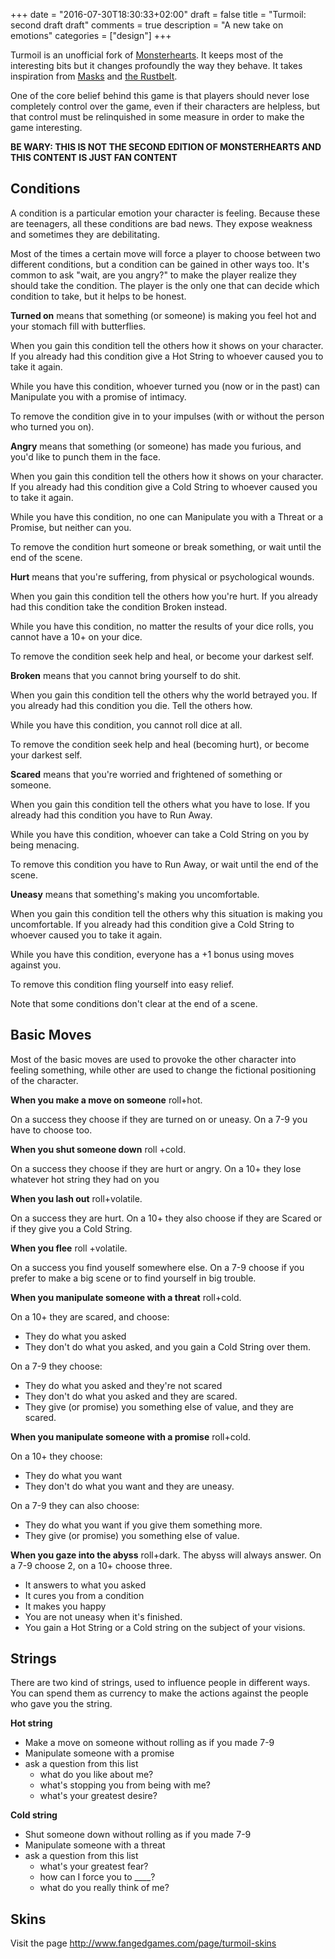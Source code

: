 +++
date = "2016-07-30T18:30:33+02:00"
draft = false
title = "Turmoil: second draft draft"
comments = true
description = "A new take on emotions"
categories = ["design"]
+++

Turmoil is an unofficial fork of [Monsterhearts](http://buriedwithoutceremony.com/monsterhearts/).  It keeps most of the interesting bits but it changes profoundly the way they behave. It takes inspiration from [Masks](http://www.magpiegames.com/masks/) and [the Rustbelt](http://www.angelfire.com/indie/btw/games/rustbelt.html).

One of the core belief behind this game is that players should never lose completely control over the game, even if their characters are helpless, but that control must be relinquished in some measure in order to make the game interesting.

**BE WARY: THIS IS NOT THE SECOND EDITION OF MONSTERHEARTS AND THIS CONTENT IS JUST FAN CONTENT**


## Conditions
A condition is a particular emotion your character is feeling. Because these are teenagers, all these conditions are bad news. They expose weakness and sometimes they are debilitating.

Most of the times a certain move will force a player to choose between two different conditions, but a condition can be gained in other ways too. It's common to ask "wait, are you angry?" to make the player realize they should take the condition. The player is the only one that can decide which condition to take, but it helps to be honest.

**Turned on** means that something (or someone) is making you feel hot and your stomach fill with butterflies.

When you gain this condition tell the others how it shows on your character. If you already had this condition give a Hot String to whoever caused you to take it again.

While you have this condition, whoever turned you (now or in the past) can Manipulate you with a promise of intimacy.

To remove the condition give in to your impulses (with or without the person who turned you on).

**Angry** means that something (or someone) has made you furious, and you'd like to punch them in the face.

When you gain this condition tell the others how it shows on your character. If you already had this condition give a Cold String to whoever caused you to take it again.

While you have this condition, no one can Manipulate you with a Threat or a Promise, but neither can you.

To remove the condition hurt someone or break something, or wait until the end of the scene.

**Hurt** means that you're suffering, from physical or psychological wounds.

When you gain this condition tell the others how you're hurt. If you already had this condition take the condition Broken instead.

While you have this condition, no matter the results of your dice rolls, you cannot have a 10+ on your dice.

To remove the condition seek help and heal, or become your darkest self.

**Broken** means that you cannot bring yourself to do shit.

When you gain this condition tell the others why the world betrayed you. If you already had this condition you die. Tell the others how.

While you have this condition, you cannot roll dice at all.

To remove the condition seek help and heal (becoming hurt), or become your darkest self.

**Scared** means that you're worried and frightened of something or someone.

When you gain this condition tell the others what you have to lose. If you already had this condition you have to Run Away.

While you have this condition, whoever can take a Cold String on you by being menacing.

To remove this condition you have to Run Away, or wait until the end of the scene.

**Uneasy** means that something's making you uncomfortable.

When you gain this condition tell the others why this situation is making you uncomfortable. If you already had this condition give a Cold String to whoever caused you to take it again.

While you have this condition, everyone has a +1 bonus using moves against you.

To remove this condition fling yourself into easy relief.

Note that some conditions don't clear at the end of a scene.

## Basic Moves
Most of the basic moves are used to provoke the other character into feeling something, while other are used to change the fictional positioning of the character.

**When you make a move on someone** roll+hot.

On a success they choose if they are turned on or uneasy. On a 7-9 you have to choose too.

**When you shut someone down** roll +cold.

On a success they choose if they are hurt or angry. On a 10+ they lose whatever hot string they had on you

**When you lash out** roll+volatile.

On a success they are hurt. On a 10+ they also choose if they are Scared or if they give you a Cold String.

**When you flee** roll +volatile.

On a success you find youself somewhere else. On a 7-9 choose if you prefer to make a big scene or to find yourself in big trouble.

**When you manipulate someone with a threat** roll+cold.

On a 10+ they are scared, and choose:

- They do what you asked
- They don't do what you asked, and you gain a Cold String over them.

On a 7-9 they choose:

- They do what you asked and they're not scared
- They don't do what you asked and they are scared.
- They give (or promise) you something else of value, and they are scared.

**When you manipulate someone with a promise** roll+cold.

On a 10+ they choose:

- They do what you want
- They don't do what you want and they are uneasy.

On a 7-9 they can also choose:

- They do what you want if you give them something more.
- They give (or promise) you something else of value.

**When you gaze into the abyss** roll+dark. The abyss will always answer. On a 7-9 choose 2, on a 10+ choose three.

- It answers to what you asked
- It cures you from a condition
- It makes you happy
- You are not uneasy when it's finished.
- You gain a Hot String or a Cold string on the subject of your visions.

## Strings

There are two kind of strings, used to influence people in different ways. You can spend them as currency to make the actions against the people who gave you the string.

**Hot string**

- Make a move on someone without rolling as if you made 7-9
- Manipulate someone with a promise
- ask a question from this list
  - what do you like about me?
  - what's stopping you from being with me?
  - what's your greatest desire?

**Cold string**

- Shut someone down without rolling as if you made 7-9
- Manipulate someone with a threat
- ask a question from this list
  - what's your greatest fear?
  - how can I force you to ____?
  - what do you really think of me?

## Skins
Visit the page http://www.fangedgames.com/page/turmoil-skins
